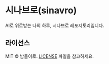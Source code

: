 # 시나브로(sinavro)

AI로 위로받는 나의 하루, 시나브로 레포지토리입니다.

## 라이선스

MIT © 밤돌이로. [LICENSE](./LICENSE) 파일을 참고하세요.

